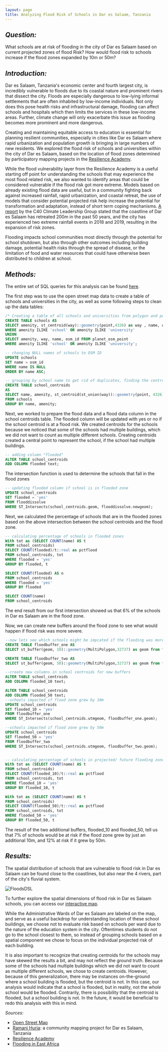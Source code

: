 ```yaml
---
layout: page
title: Analyzing Flood Risk of Schools in Dar es Salaam, Tanzania
---
```


## *Question:*

What schools are at risk of flooding in the city of Dar es Salaam based on current projected zones of flood Risk? How would flood risk to schools increase if the flood zones expanded by 10m or 50m?

## *Introduction:*

Dar es Salaam, Tanzania's economic center and fourth largest city, is incredibly vulnerable to floods due to its coastal nature and prominent rivers that dissect the city. Floods are especially dangerous to low-lying informal settlements that are often inhabited by low-income individuals. Not only does this pose health risks and infrastructural damage, flooding can affect schools and hospitals which then limits the services in these low-income areas. Further, climate change will only exacerbate this issue as flooding becomes more prominent and more dangerous.

Creating and maintaining equitable access to education is essential for planning resilient communities, especially in cities like Dar es Salaam where rapid urbanization and population growth is bringing in large numbers of new residents. We explored the flood risk of schools and universities within the city of Dar es Salaam, based on the location of flood zones determined by participatory mapping projects in the [Resilience Academy](https://resilienceacademy.ac.tz/).

While the flood vulnerability layer from the Resilience Academy is a useful starting off point for understanding the schools that may experience the most flood related risk, we also wanted to identify areas that could be considered vulnerable if the flood risk got more extreme. Models based on already existing flood data are useful, but in a community fighting back against increased rainfall, rapid urbanization, and coastal retreat, the use of models that consider potential projected risk help increase the potential for transformation and adaptation, instead of short term coping mechanisms. [A report](https://cff-prod.s3.amazonaws.com/storage/files/uHRj9zy1mOt3dNavohVo7WaB3Qubhy2xNB7DCGqA.pdf) by the C40 Climate Leadership Group stated that the coastline of Dar es Salaam has retreated 200m in the past 50 years, and the city has experienced two extreme rainfall events in 2018 and 2019, resulting in the expansion of risk zones.

Flooding impacts school communities most directly through the potential for school shutdown, but also through other outcomes including building damage, potential health risks through the spread of disease, or the limitation of food and water resources that could have otherwise been distributed to children at school.

## *Methods:*

The entire set of SQL queries for this analysis can be found [here](assets/schools.sql).

The first step was to use the open street map data to create a table of schools and universities in the city, as well as some following steps to clean up the data tables:

```SQL
/* Creating a table of all schools and universities from polygon and point layer */
CREATE TABLE schools AS
SELECT amenity, st_centroid(way)::geometry(point,4326) as way , name, osm_id FROM planet_osm_polygon
WHERE amenity ILIKE 'school' OR amenity ILIKE 'university'
UNION
SELECT amenity, way, name, osm_id FROM planet_osm_point
WHERE amenity ILIKE 'school' OR amenity ILIKE 'university';

-- changing NULL names of schools to OSM ID
UPDATE schools
SET name = osm_id
WHERE name IS NULL
ORDER BY name ASC;

-- grouping by school name to get rid of duplicates, finding the centroids of schools with multiple buildings
CREATE TABLE school_centroids
AS
SELECT name, amenity, st_centroid(st_union(way))::geometry(point, 4326) as geom
FROM schools
GROUP BY name, amenity;
```

Next, we worked to prepare the flood data and a flood data column in the school centroids table. The flooded column will be updated with yes or no if the school centroid is at a flood risk. We created centroids for the schools because we noticed that some of the schools had multiple buildings, which we did not want to count as multiple different schools. Creating centroids created a central point to represent the school, if the school had multiple buildings.

```SQL
-- adding column "flooded"
ALTER TABLE school_centroids
ADD COLUMN flooded text;
```
The intersection function is used to determine the schools that fall in the flood zones
```SQL
-- updating flooded column if school is in flooded zone
UPDATE school_centroids
SET flooded = 'yes'
FROM flooddissolve
WHERE ST_Intersects(school_centroids.geom, flooddissolve.newgeom);
```

Next, we calculated the percentage of schools that are in the flooded zones based on the above intersection between the school centroids and the flood zone.
```SQL
-- calculating percentage of schools in flooded zones
With tot as (SELECT COUNT(name) AS t
FROM school_centroids)
SELECT COUNT(flooded)/t::real as pctflood
FROM school_centroids, tot
WHERE flooded = 'yes'
GROUP BY flooded, t

SELECT COUNT(flooded) AS n
FROM school_centroids
WHERE flooded = 'yes'
GROUP BY flooded

SELECT COUNT(name)
FROM school_centroids
```
The end result from our first intersection showed us that 6% of the schools in Dar es Salaam are in the flood zone.

Now, we can create new buffers around the flood zone to see what would happen if flood risk was more severe.

```SQL
--now lets see which schools might be impcated if the flooding was more severe
CREATE TABLE floodbuffer_one AS
SELECT st_buffer(geom, 10)::geometry(MultiPolygon,32737) as geom from flooddissolve;

CREATE TABLE floodbuffer_two AS
SELECT st_buffer(geom, 50)::geometry(MultiPolygon,32737) as geom from flooddissolve;

--create new columns in school centroids for new buffers
ALTER TABLE school_centroids
ADD COLUMN flooded_10 text;

ALTER TABLE school_centroids
ADD COLUMN flooded_50 text;
--schools impacted if flood zone grew by 10m
UPDATE school_centroids
SET flooded_10 = 'yes'
FROM floodbuffer_one
WHERE ST_Intersects(school_centroids.utmgeom, floodbuffer_one.geom);

--schools impacted if flood zone grew by 50m
UPDATE school_centroids
SET flooded_50 = 'yes'
FROM floodbuffer_two
WHERE ST_Intersects(school_centroids.utmgeom, floodbuffer_two.geom);


-- calculating percentage of schools in projected/ future flooding zones
With tot as (SELECT COUNT(name) AS t
FROM school_centroids)
SELECT COUNT(flooded_10)/t::real as pctflood
FROM school_centroids, tot
WHERE flooded_10 = 'yes'
GROUP BY flooded_10, t

With tot as (SELECT COUNT(name) AS t
FROM school_centroids)
SELECT COUNT(flooded_50)/t::real as pctflood
FROM school_centroids, tot
WHERE flooded_50 = 'yes'
GROUP BY flooded_50, t
```
The result of the two additional buffers, flooded_10 and flooded_50, tell us that 7% of schools would be at risk if the flood zone grew by just an additional 10m, and 12% at risk if it grew by 50m.

## *Results:*

The spatial distribution of schools that are vulnerable to flood risk in Dar es Salaam can be found close to the coastlines, but also near the 4 rivers, part of the city's fluvial system.

![FloodsDSL](assets/FloodsDSL.jpeg)

To further explore the spatial dimensions of flood risk in Dar es Salaam schools, you can access our [interactive map](assets/Webmap).

While the Administrative Wards of Dar es Salaam are labeled on the map, and serve as a useful backdrop for understanding location of these school buildings, we choose not to evaluate risk based on schools per ward due to the nature of the education system in the city. Oftentimes students do not go to the school closest to them, so instead of grouping schools based on a spatial component we chose to focus on the individual projected risk of each building.

It is also important to recognize that creating centroids for the schools may have skewed the results a bit, and may not reflect the ground truth. Because some of the schools had multiple buildings which we did not want to count as multiple different schools, we chose to create centroids. However, because of this generalization, there may be instances on-the-ground where a school building is flooded, but the centroid is not. In this case, our analysis would indicate that a school is flooded, but in reality, not the *whole* school would be flooded. Contrarily, there is possibility that the centroid is flooded, but a school building is not. In the future, it would be beneficial to redo this analysis with this in mind.

*Sources:*

- [Open Street Map](https://www.openstreetmap.org/#map=12/-6.8162/39.2203)
- [Ramani Huria](https://ramanihuria.org/en/): a community mapping project for Dar es Salaam, Tanzania
- [Resilience Academy](https://resilienceacademy.ac.tz/)
- [Flooding in East Africa](https://cff-prod.s3.amazonaws.com/storage/files/uHRj9zy1mOt3dNavohVo7WaB3Qubhy2xNB7DCGqA.pdf)
